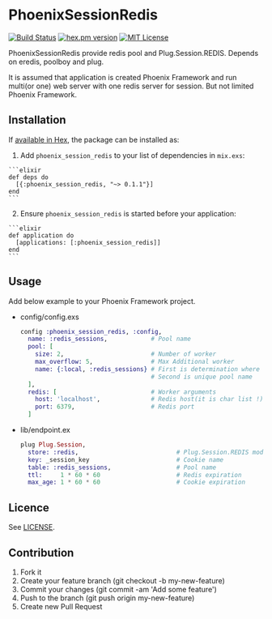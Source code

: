 # PhoenixSessionRedis
[![Build Status](https://travis-ci.org/igrs/phoenix_session_redis.svg?branch=master)](https://travis-ci.org/igrs/phoenix_session_redis)
[![hex.pm version](https://img.shields.io/hexpm/v/phoenix_session_redis.svg)](https://hex.pm/packages/phoenix_session_redis)
[![MIT License](http://img.shields.io/badge/license-MIT-blue.svg?style=flat)](LICENSE)

PhoenixSessionRedis provide redis pool and Plug.Session.REDIS.
Depends on eredis, poolboy and plug.

It is assumed that application is created Phoenix Framework
and run multi(or one) web server with one redis server for session.
But not limited Phoenix Framework.

## Installation

If [available in Hex](https://hex.pm/docs/publish), the package can be installed as:

  1. Add `phoenix_session_redis` to your list of dependencies in `mix.exs`:

    ```elixir
    def deps do
      [{:phoenix_session_redis, "~> 0.1.1"}]
    end
    ```

  2. Ensure `phoenix_session_redis` is started before your application:

    ```elixir
    def application do
      [applications: [:phoenix_session_redis]]
    end
    ```

## Usage

Add below example to your Phoenix Framework project.

  * config/config.exs

    ```elixir
    config :phoenix_session_redis, :config,
      name: :redis_sessions,            # Pool name
      pool: [
        size: 2,                        # Number of worker
        max_overflow: 5,                # Max Additional worker
        name: {:local, :redis_sessions} # First is determination where the pool is run
                                        # Second is unique pool name
      ],
      redis: [                          # Worker arguments
        host: 'localhost',              # Redis host(it is char list !)
        port: 6379,                     # Redis port
      ]
    ```

  * lib/endpoint.ex

    ```elixir
    plug Plug.Session,
      store: :redis,                           # Plug.Session.REDIS module
      key: _session_key                        # Cookie name
      table: :redis_sessions,                  # Pool name
      ttl:     1 * 60 * 60                     # Redis expiration
      max_age: 1 * 60 * 60                     # Cookie expiration
    ```

## Licence
See [LICENSE](https://github.com/igrs/phoenix_session_redis/blob/master/LICENSE).

## Contribution
1. Fork it
2. Create your feature branch (git checkout -b my-new-feature)
3. Commit your changes (git commit -am 'Add some feature')
4. Push to the branch (git push origin my-new-feature)
5. Create new Pull Request
